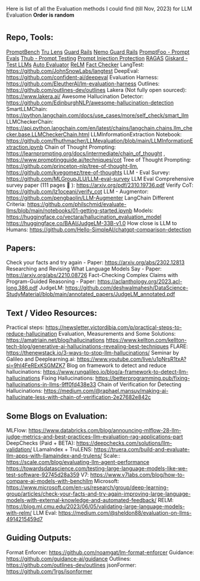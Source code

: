 Here is list of all the Evaluation methods I could find (till Nov, 2023) for LLM Evaluation
**Order is random**
#

## Repo, Tools:
[PromptBench](https://github.com/microsoft/promptbench/tree/main)
[Tru Lens](https://github.com/truera/trulens)
[Guard Rails](https://shreyar.github.io/guardrails/)
[Nemo Guard Rails](https://github.com/NVIDIA/NeMo-Guardrails)
[PromptFoo - Prompt Evals](https://github.com/promptfoo/promptfoo)
[Thub - Prompt Testing](https://github.com/hammer-mt/thumb)
[Prompt Injection Protection](https://github.com/protectai/rebuff)
[RAGAS](https://github.com/explodinggradients/ragas)
[Giskard - Test LLMs](https://colab.research.google.com/github/giskard-ai/giskard/blob/main/docs/getting_started/quickstart/quickstart_llm.ipynb) 
[Auto Evaluator](https://github.com/rlancemartin/auto-evaluator)
[ReLM](https://github.com/mkuchnik/relm)
[Fact Checker](https://github.com/jagilley/fact-checker) 
LangTest: https://github.com/JohnSnowLabs/langtest 
DeepEval: https://github.com/confident-ai/deepeval 
Evaluation Harness: https://github.com/EleutherAI/lm-evaluation-harness 
Outlines: https://github.com/outlines-dev/outlines
Lakera (Not fully open sourced): https://www.lakera.ai/ 
Awesome Hallucination Detector: https://github.com/EdinburghNLP/awesome-hallucination-detection
SmartLLMChain: https://python.langchain.com/docs/use_cases/more/self_check/smart_llm
LLMCheckerChain: https://api.python.langchain.com/en/latest/chains/langchain.chains.llm_checker.base.LLMCheckerChain.html
LLMInformationExtraction Notebook: https://github.com/fhuthmacher/LLMevaluation/blob/main/LLMInformationExtraction.ipynb 
Chain of Thought Prompting: https://learnprompting.org/docs/intermediate/chain_of_thought , https://www.promptingguide.ai/techniques/cot
Tree of Thought Prompting: https://github.com/princeton-nlp/tree-of-thought-llm,  https://github.com/kyegomez/tree-of-thoughts 
LLM - Eval Survey: https://github.com/MLGroupJLU/LLM-eval-survey
LLM Eval Comprehensive survey paper (111 pages 🙂 ): https://arxiv.org/pdf/2310.19736.pdf 
Verify CoT: https://github.com/lz1oceani/verify_cot 
LLM - Augmentor: https://github.com/pengbaolin/LLM-Augmenter
LangChain Different Criteria: https://github.com/philschmid/evaluate-llms/blob/main/notebooks/01-getting-started.ipynb 
Models:
https://huggingface.co/vectara/hallucination_evaluation_model
https://huggingface.co/BAAI/JudgeLM-33B-v1.0 
How close is LLM to Humans: https://github.com/Hello-SimpleAI/chatgpt-comparison-detection 

## Papers:
Check your facts and try again - Paper: https://arxiv.org/abs/2302.12813
Researching and Revising What Language Models Say - Paper: https://arxiv.org/abs/2210.08726
Fact-Checking Complex Claims with Program-Guided Reasoning - Paper: https://aclanthology.org/2023.acl-long.386.pdf
JudgeLM: https://github.com/deshwalmahesh/DataScience-StudyMaterial/blob/main/annotated_papers/JudgeLM_annotated.pdf 

## Text / Video Resources:
Practical steps: https://newsletter.victordibia.com/p/practical-steps-to-reduce-hallucination
Evaluation, Measurements and Some Solutions: https://amatriain.net/blog/hallucinations
https://www.kellton.com/kellton-tech-blog/generative-ai-hallucinations-revealing-best-techniques
FLARE: https://thenewstack.io/3-ways-to-stop-llm-hallucinations/
Seminar by Galileo and Deeplearning.ai: https://www.youtube.com/live/u1pNrsR1txA?si=9hI4FeRExKSGMZK7 
Blog on framework to detect and reduce hallucinations: https://www.rungalileo.io/blog/a-framework-to-detect-llm-hallucinations 
Fixing Hallucinations: https://betterprogramming.pub/fixing-hallucinations-in-llms-9ff0fd438e33 
Chain of Verification for Detecting Hallucinations: https://medium.com/@raphael.mansuy/making-ai-hallucinate-less-with-chain-of-verification-2e27682e842c 

## Some Blogs on Evaluation: 
MLFlow: https://www.databricks.com/blog/announcing-mlflow-28-llm-judge-metrics-and-best-practices-llm-evaluation-rag-applications-part 
DeepChecks (Paid + BETA): https://deepchecks.com/solutions/llm-validation/ 
LLamaIndex + TruLENS: https://truera.com/build-and-evaluate-llm-apps-with-llamaindex-and-trulens/
Scale:: https://scale.com/blog/evaluating-llm-agent-performance
https://towardsdatascience.com/testing-large-language-models-like-we-test-software-92745d28a359
V7: https://www.v7labs.com/blog/how-to-compare-ai-models-with-benchllm
Microsoft: https://www.microsoft.com/en-us/research/group/deep-learning-group/articles/check-your-facts-and-try-again-improving-large-language-models-with-external-knowledge-and-automated-feedback/
RELM: https://blog.ml.cmu.edu/2023/06/05/validating-large-language-models-with-relm/
LLM Eval: https://medium.com/@sheldon88/evaluation-on-llms-4914215459d7

## Guiding Outputs:
Format Enforcer: https://github.com/noamgat/lm-format-enforcer 
Guidance: https://github.com/guidance-ai/guidance 
Outlines: https://github.com/outlines-dev/outlines 
jsonFormer: https://github.com/1rgs/jsonformer 
